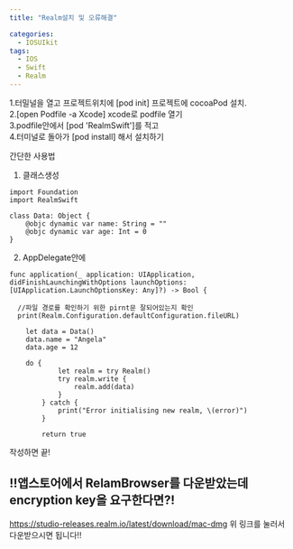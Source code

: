 ```yaml
---
title: "Realm설치 및 오류해결"

categories:
  - IOSUIkit
tags:
  - IOS
  - Swift
  - Realm
---
```


1.터밀널을 열고 프로젝트위치에 [pod init] 프로젝트에 cocoaPod 설치.  
2.[open Podfile -a Xcode] xcode로 podfile 열기  
3.podfile안에서 [pod 'RealmSwift']를 적고  
4.터미널로 돌아가 [pod install] 해서 설치하기  

간단한 사용법

1. 클래스생성
~~~
import Foundation
import RealmSwift

class Data: Object {
	@objc dynamic var name: String = ""
    @objc dynamic var age: Int = 0
}
~~~
2. AppDelegate안에
~~~
func application(_ application: UIApplication, didFinishLaunchingWithOptions launchOptions: [UIApplication.LaunchOptionsKey: Any]?) -> Bool {
        
  //파일 경로를 확인하기 위한 pirnt문 잘되어있는지 확인
  print(Realm.Configuration.defaultConfiguration.fileURL)
        
    let data = Data()
    data.name = "Angela"
    data.age = 12
        
    do {
            let realm = try Realm()
            try realm.write {
                realm.add(data)
            }
        } catch {
            print("Error initialising new realm, \(error)")
        }
        
        return true
~~~
작성하면 끝!

## !!앱스토어에서 RelamBrowser를 다운받았는데 encryption key을 요구한다면?!
https://studio-releases.realm.io/latest/download/mac-dmg
위 링크를 눌러서 다운받으시면 됩니다!!


